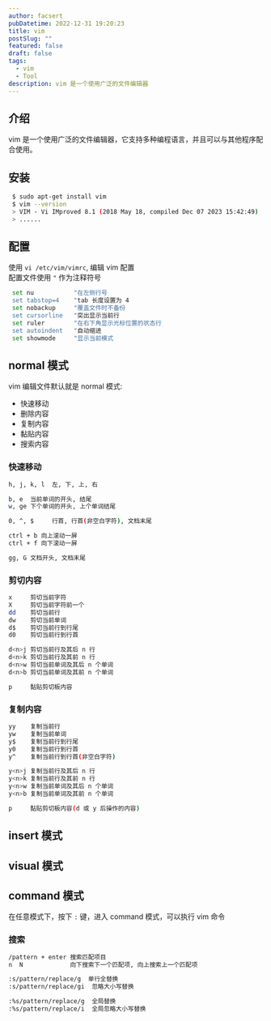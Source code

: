 ```yaml
---
author: facsert
pubDatetime: 2022-12-31 19:20:23
title: vim
postSlug: ""
featured: false
draft: false
tags:
  - vim
  - Tool
description: vim 是一个使用广泛的文件编辑器
---
```


## 介绍

vim 是一个使用广泛的文件编辑器，它支持多种编程语言，并且可以与其他程序配合使用。

## 安装

```bash
 $ sudo apt-get install vim
 $ vim --version
 > VIM - Vi IMproved 8.1 (2018 May 18, compiled Dec 07 2023 15:42:49)
 > ......
```

## 配置

使用 `vi /etc/vim/vimrc`, 编辑 vim 配置  
配置文件使用 `"` 作为注释符号  

```bash
 set nu           "在左侧行号                                                
 set tabstop=4    "tab 长度设置为 4
 set nobackup     "覆盖文件时不备份
 set cursorline   "突出显示当前行
 set ruler        "在右下角显示光标位置的状态行
 set autoindent   "自动缩进
 set showmode     "显示当前模式
```

## normal 模式

vim 编辑文件默认就是 normal 模式:

- 快速移动
- 删除内容
- 复制内容
- 黏贴内容
- 搜索内容

### 快速移动

```bash
h, j, k, l  左, 下, 上, 右

b, e  当前单词的开头, 结尾
w, ge 下个单词的开头, 上个单词结尾

0, ^, $     行首, 行首(非空白字符), 文档末尾

ctrl + b 向上滚动一屏
ctrl + f 向下滚动一屏

gg, G 文档开头, 文档末尾
```

### 剪切内容

```bash
x     剪切当前字符       
X     剪切当前字符前一个 
dd    剪切当前行         
dw    剪切当前单词       
d$    剪切当前行到行尾   
d0    剪切当前行到行首

d<n>j 剪切当前行及其后 n 行
d<n>k 剪切当前行及其前 n 行
d<n>w 剪切当前单词及其后 n 个单词
d<n>b 剪切当前单词及其前 n 个单词

p     黏贴剪切板内容
```

### 复制内容

```bash
yy    复制当前行         
yw    复制当前单词      
y$    复制当前行到行尾   
y0    复制当前行到行首   
y^    复制当前行到行首(非空白字符)

y<n>j 复制当前行及其后 n 行
y<n>k 复制当前行及其前 n 行
y<n>w 复制当前单词及其后 n 个单词
y<n>b 复制当前单词及其前 n 个单词

p     黏贴剪切板内容(d 或 y 后操作的内容)
```

## insert 模式

## visual 模式

## command 模式

在任意模式下，按下 `:` 键，进入 command 模式，可以执行 vim 命令

### 搜索

```bash
/pattern + enter 搜索匹配项目
n  N             向下搜索下一个匹配项, 向上搜索上一个匹配项

:s/pattern/replace/g  单行全替换
:s/pattern/replace/gi  忽略大小写替换

:%s/pattern/replace/g  全局替换
:%s/pattern/replace/i  全局忽略大小写替换
```
